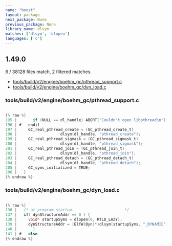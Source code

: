 ```yaml
---
name: "boost"
layout: package
next_package: None
previous_package: None
library_name: dlsym
matches: ['dlsym', 'dlopen']
languages: ['c']
---
```

## 1.49.0
6 / 38128 files match, 2 filtered matches.

 - [tools/build/v2/engine/boehm_gc/pthread_support.c](#toolsbuildv2engineboehm_gcpthread_supportc)
 - [tools/build/v2/engine/boehm_gc/dyn_load.c](#toolsbuildv2engineboehm_gcdyn_loadc)

### tools/build/v2/engine/boehm_gc/pthread_support.c

```c

{% raw %}
195 |       if (NULL == dl_handle) ABORT("Couldn't open libpthread\n");
196 | #   endif
197 |     GC_real_pthread_create = (GC_pthread_create_t)
198 | 	    			dlsym(dl_handle, "pthread_create");
199 |     GC_real_pthread_sigmask = (GC_pthread_sigmask_t)
200 | 	    			dlsym(dl_handle, "pthread_sigmask");
201 |     GC_real_pthread_join = (GC_pthread_join_t)
202 | 	    			dlsym(dl_handle, "pthread_join");
203 |     GC_real_pthread_detach = (GC_pthread_detach_t)
204 | 	    			dlsym(dl_handle, "pthread_detach");
205 |     GC_syms_initialized = TRUE;
206 |   }
{% endraw %}

```
### tools/build/v2/engine/boehm_gc/dyn_load.c

```c

{% raw %}
136 | 	/* at program startup.						*/
137 | 	if( dynStructureAddr == 0 ) {
138 | 	  void* startupSyms = dlopen(0, RTLD_LAZY);
139 | 	  dynStructureAddr = (ElfW(Dyn)*)dlsym(startupSyms, "_DYNAMIC");
140 | 		}
141 | #   else
{% endraw %}

```